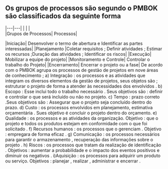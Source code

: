 ## Os grupos de processos são segundo o PMBOK são classificados da seguinte forma
|---|---|
|   |   |    
|Grupos de Processos|	Processos|

|Iniciação|	Desenvolver o termo de abertura e Identificar as partes interessadas|
|Planejamento	|Coletar requisitos ; Definir atividades ; Estimar os recursos ;Duração das atividades ;
	Identificar os riscos|
|Execução|	Mobilizar a equipe do projeto|
|Monitoramento e Controle|	Controlar o trabalho do Projeto|
|Encerramento|	Encerrar o projeto ou a fase|
De acordo com o PMBOK agrupa os processos de gestão de projetos em nove áreas de conhecimento ;
a) Integração : os processos e as atividades que integram os diversos elementos da gestão de projetos, seus objetos são ; estruturar o projeto de forma a atender às necessidades dos envolvidos .
b) Escopo : Esse inclui todo o trabalho necessário . Seus objetivos são : definir e controlar o que será incluído ou não no projeto.
c) Tempo : prazo correto .Seus objetivos são : Assegurar que o projeto seja concluído dentro do prazo.
d) Custo : os processos envolvidos em planejamento, estimativa orçamentária . Sues objetivo é concluir o projeto dentro do orçamento.
e) Qualidade : os processos e as atividades da organização. Objetivo : que o projeto e todos os produtos estejam em conformidade com o que foi solicitado .
f) Recursos humanos : os processos que o gerenciam . Objetivo : empregara de forma eficaz .
g) Comunicação : os processos necessários para garantir o armazenamento , recuperação das informações sobre o projeto .
h) Riscos : os processos que tratam da realização de identificação . Objetivos : aumentar a probabilidade e o impacto dos eventos positivos e diminuir os negativos .
i)Aquisição : os processos para adquirir um produto ou serviço. Objetivos : planejar , realizar , administrar e encerrar .

